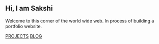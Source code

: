 ## Hi, I am Sakshi

Welcome to this corner of the world wide web. In process of building a portfolio website.

[PROJECTS](projects.md) [BLOG](blog)
